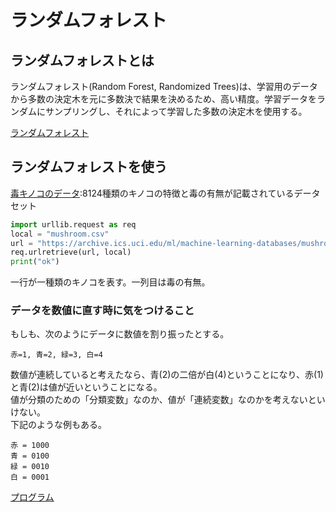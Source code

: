 # ランダムフォレスト
## ランダムフォレストとは
ランダムフォレスト(Random Forest, Randomized Trees)は、学習用のデータから多数の決定木を元に多数決で結果を決めるため、高い精度。学習データをランダムにサンプリングし、それによって学習した多数の決定木を使用する。

[ランダムフォレスト](./img/randomforest.png)

## ランダムフォレストを使う
[毒キノコのデータ](https://archive.ics.uco.edu/ml/datasets/Mushroom):8124種類のキノコの特徴と毒の有無が記載されているデータセット

~~~python
import urllib.request as req
local = "mushroom.csv"
url = "https://archive.ics.uci.edu/ml/machine-learning-databases/mushroom/agaricus-lepiota.data"
req.urlretrieve(url, local)
print("ok")
~~~

一行が一種類のキノコを表す。一列目は毒の有無。

### データを数値に直す時に気をつけること
もしも、次のようにデータに数値を割り振ったとする。

~~~
赤=1, 青=2, 緑=3, 白=4
~~~

数値が連続していると考えたなら、青(2)の二倍が白(4)ということになり、赤(1)と青(2)は値が近いということになる。  
値が分類のための「分類変数」なのか、値が「連続変数」なのかを考えないといけない。  
下記のような例もある。

~~~
赤 = 1000
青 = 0100
緑 = 0010
白 = 0001
~~~


[プログラム](./programs/mushroom_train.ipynb)
